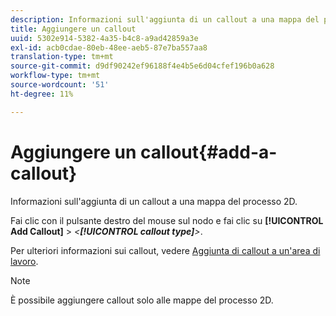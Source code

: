 ```yaml
---
description: Informazioni sull'aggiunta di un callout a una mappa del processo 2D.
title: Aggiungere un callout
uuid: 5302e914-5382-4a35-b4c8-a9ad42859a3e
exl-id: acb0cdae-80eb-48ee-aeb5-87e7ba557aa8
translation-type: tm+mt
source-git-commit: d9df90242ef96188f4e4b5e6d04cfef196b0a628
workflow-type: tm+mt
source-wordcount: '51'
ht-degree: 11%

---
```


# Aggiungere un callout{#add-a-callout}

Informazioni sull&#39;aggiunta di un callout a una mappa del processo 2D.

Fai clic con il pulsante destro del mouse sul nodo e fai clic su **[!UICONTROL Add Callout]** > *&lt;**[!UICONTROL callout type]**>*.

Per ulteriori informazioni sui callout, vedere [Aggiunta di callout a un&#39;area di lavoro](../../../../home/c-get-started/c-vis/c-call-wkspc.md#concept-212b09e763044d938987b4a9c658adc0).

>[!NOTE]
>
>È possibile aggiungere callout solo alle mappe del processo 2D.
